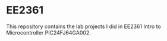 # EE2361
This repository contains the lab projects I did in EE2361 Intro to Microcontroller PIC24FJ64GA002.
